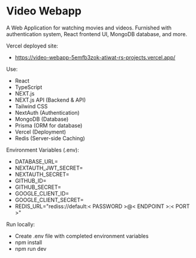 # Video Webapp

A Web Application for watching movies and videos. Furnished with authentication system, React frontend UI, MongoDB database, and more.

Vercel deployed site:
- https://video-webapp-5emfb3zok-atiwat-rs-projects.vercel.app/


Use:
- React
- TypeScript
- NEXT.js
- NEXT.js API (Backend & API)
- Tailwind CSS
- NextAuth (Authentication)
- MongoDB (Database)
- Prisma (ORM for database)
- Vercel (Deployment)
- Redis (Server-side Caching)

Environment Variables (.env):
- DATABASE_URL=
- NEXTAUTH_JWT_SECRET=
- NEXTAUTH_SECRET=
- GITHUB_ID=
- GITHUB_SECRET=
- GOOGLE_CLIENT_ID=
- GOOGLE_CLIENT_SECRET=
- REDIS_URL="rediss://default:< PASSWORD >@< ENDPOINT >:< PORT >"


Run locally:
- Create .env file with completed environment variables
- npm install
- npm run dev

